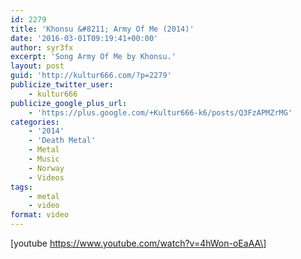 ```yaml
---
id: 2279
title: 'Khonsu &#8211; Army Of Me (2014)'
date: '2016-03-01T09:19:41+00:00'
author: syr3fx
excerpt: 'Song Army Of Me by Khonsu.'
layout: post
guid: 'http://kultur666.com/?p=2279'
publicize_twitter_user:
    - kultur666
publicize_google_plus_url:
    - 'https://plus.google.com/+Kultur666-k6/posts/Q3FzAPMZrMG'
categories:
    - '2014'
    - 'Death Metal'
    - Metal
    - Music
    - Norway
    - Videos
tags:
    - metal
    - video
format: video
---
```


\[youtube https://www.youtube.com/watch?v=4hWon-oEaAA\]